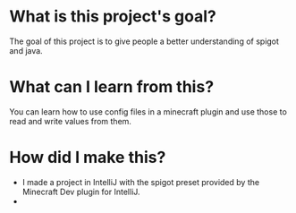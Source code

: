 # What is this project's goal?
The goal of this project is to give people a better understanding of spigot and java.

# What can I learn from this?
You can learn how to use config files in a minecraft plugin and use those to read and write values from them.

# How did I make this?
* I made a project in IntelliJ with the spigot preset provided by the Minecraft Dev plugin for IntelliJ.
* 
